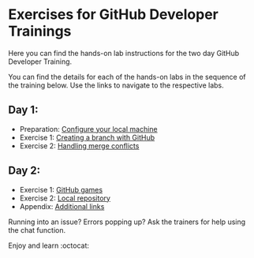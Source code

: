 # Exercises for GitHub Developer Trainings

Here you can find the hands-on lab instructions for the two day GitHub Developer Training.

You can find the details for each of the hands-on labs in the sequence of the training below. Use the links to navigate to the respective labs.

## Day 1:
* Preparation: [Configure your local machine](/day-1/1.0-preparation.md)
* Exercise 1: [Creating a branch with GitHub](/day-1/1.1-Branching.md)
* Exercise 2: [Handling merge conflicts](/day-1/1.2-Merge-conflicts.md)

## Day 2:
* Exercise 1: [GitHub games](/day-2/2.1-GitHub-games.md)
* Exercise 2: [Local repository](/day-2/2.2-Local-repo.md)
* Appendix: [Additional links](/day-2/2.3-appendix)

Running into an issue? Errors popping up? Ask the trainers for help using the chat function.

Enjoy and learn :octocat: